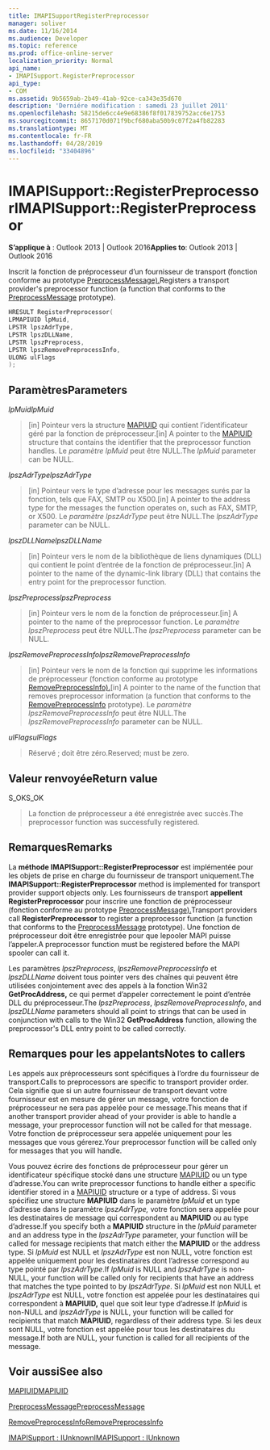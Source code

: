 ```yaml
---
title: IMAPISupportRegisterPreprocessor
manager: soliver
ms.date: 11/16/2014
ms.audience: Developer
ms.topic: reference
ms.prod: office-online-server
localization_priority: Normal
api_name:
- IMAPISupport.RegisterPreprocessor
api_type:
- COM
ms.assetid: 9b5659ab-2b49-41ab-92ce-ca343e35d670
description: 'Derniére modification : samedi 23 juillet 2011'
ms.openlocfilehash: 58215de6cc4e9e68386f8f017839752acc6e1753
ms.sourcegitcommit: 8657170d071f9bcf680aba50b9c07f2a4fb82283
ms.translationtype: MT
ms.contentlocale: fr-FR
ms.lasthandoff: 04/28/2019
ms.locfileid: "33404896"
---
```

# <a name="imapisupportregisterpreprocessor"></a><span data-ttu-id="5ac61-103">IMAPISupport::RegisterPreprocessor</span><span class="sxs-lookup"><span data-stu-id="5ac61-103">IMAPISupport::RegisterPreprocessor</span></span>

  
  
<span data-ttu-id="5ac61-104">**S’applique à** : Outlook 2013 | Outlook 2016</span><span class="sxs-lookup"><span data-stu-id="5ac61-104">**Applies to**: Outlook 2013 | Outlook 2016</span></span> 
  
<span data-ttu-id="5ac61-105">Inscrit la fonction de préprocesseur d’un fournisseur de transport (fonction conforme au prototype [PreprocessMessage).](preprocessmessage.md)</span><span class="sxs-lookup"><span data-stu-id="5ac61-105">Registers a transport provider's preprocessor function (a function that conforms to the [PreprocessMessage](preprocessmessage.md) prototype).</span></span> 
  
```cpp
HRESULT RegisterPreprocessor(
LPMAPIUID lpMuid,
LPSTR lpszAdrType,
LPSTR lpszDLLName,
LPSTR lpszPreprocess,
LPSTR lpszRemovePreprocessInfo,
ULONG ulFlags
);
```

## <a name="parameters"></a><span data-ttu-id="5ac61-106">Paramètres</span><span class="sxs-lookup"><span data-stu-id="5ac61-106">Parameters</span></span>

 <span data-ttu-id="5ac61-107">_lpMuid_</span><span class="sxs-lookup"><span data-stu-id="5ac61-107">_lpMuid_</span></span>
  
> <span data-ttu-id="5ac61-108">[in] Pointeur vers la structure [MAPIUID](mapiuid.md) qui contient l’identificateur géré par la fonction de préprocesseur.</span><span class="sxs-lookup"><span data-stu-id="5ac61-108">[in] A pointer to the [MAPIUID](mapiuid.md) structure that contains the identifier that the preprocessor function handles.</span></span> <span data-ttu-id="5ac61-109">Le  _paramètre lpMuid_ peut être NULL.</span><span class="sxs-lookup"><span data-stu-id="5ac61-109">The  _lpMuid_ parameter can be NULL.</span></span> 
    
 <span data-ttu-id="5ac61-110">_lpszAdrType_</span><span class="sxs-lookup"><span data-stu-id="5ac61-110">_lpszAdrType_</span></span>
  
> <span data-ttu-id="5ac61-111">[in] Pointeur vers le type d’adresse pour les messages surés par la fonction, tels que FAX, SMTP ou X500.</span><span class="sxs-lookup"><span data-stu-id="5ac61-111">[in] A pointer to the address type for the messages the function operates on, such as FAX, SMTP, or X500.</span></span> <span data-ttu-id="5ac61-112">Le  _paramètre lpszAdrType_ peut être NULL.</span><span class="sxs-lookup"><span data-stu-id="5ac61-112">The  _lpszAdrType_ parameter can be NULL.</span></span> 
    
 <span data-ttu-id="5ac61-113">_lpszDLLName_</span><span class="sxs-lookup"><span data-stu-id="5ac61-113">_lpszDLLName_</span></span>
  
> <span data-ttu-id="5ac61-114">[in] Pointeur vers le nom de la bibliothèque de liens dynamiques (DLL) qui contient le point d’entrée de la fonction de préprocesseur.</span><span class="sxs-lookup"><span data-stu-id="5ac61-114">[in] A pointer to the name of the dynamic-link library (DLL) that contains the entry point for the preprocessor function.</span></span>
    
 <span data-ttu-id="5ac61-115">_lpszPreprocess_</span><span class="sxs-lookup"><span data-stu-id="5ac61-115">_lpszPreprocess_</span></span>
  
> <span data-ttu-id="5ac61-116">[in] Pointeur vers le nom de la fonction de préprocesseur.</span><span class="sxs-lookup"><span data-stu-id="5ac61-116">[in] A pointer to the name of the preprocessor function.</span></span> <span data-ttu-id="5ac61-117">Le  _paramètre lpszPreprocess_ peut être NULL.</span><span class="sxs-lookup"><span data-stu-id="5ac61-117">The  _lpszPreprocess_ parameter can be NULL.</span></span> 
    
 <span data-ttu-id="5ac61-118">_lpszRemovePreprocessInfo_</span><span class="sxs-lookup"><span data-stu-id="5ac61-118">_lpszRemovePreprocessInfo_</span></span>
  
> <span data-ttu-id="5ac61-119">[in] Pointeur vers le nom de la fonction qui supprime les informations de préprocesseur (fonction conforme au prototype [RemovePreprocessInfo).](removepreprocessinfo.md)</span><span class="sxs-lookup"><span data-stu-id="5ac61-119">[in] A pointer to the name of the function that removes preprocessor information (a function that conforms to the [RemovePreprocessInfo](removepreprocessinfo.md) prototype).</span></span> <span data-ttu-id="5ac61-120">Le  _paramètre lpszRemovePreprocessInfo_ peut être NULL.</span><span class="sxs-lookup"><span data-stu-id="5ac61-120">The  _lpszRemovePreprocessInfo_ parameter can be NULL.</span></span> 
    
 <span data-ttu-id="5ac61-121">_ulFlags_</span><span class="sxs-lookup"><span data-stu-id="5ac61-121">_ulFlags_</span></span>
  
> <span data-ttu-id="5ac61-122">Réservé ; doit être zéro.</span><span class="sxs-lookup"><span data-stu-id="5ac61-122">Reserved; must be zero.</span></span>
    
## <a name="return-value"></a><span data-ttu-id="5ac61-123">Valeur renvoyée</span><span class="sxs-lookup"><span data-stu-id="5ac61-123">Return value</span></span>

<span data-ttu-id="5ac61-124">S_OK</span><span class="sxs-lookup"><span data-stu-id="5ac61-124">S_OK</span></span> 
  
> <span data-ttu-id="5ac61-125">La fonction de préprocesseur a été enregistrée avec succès.</span><span class="sxs-lookup"><span data-stu-id="5ac61-125">The preprocessor function was successfully registered.</span></span>
    
## <a name="remarks"></a><span data-ttu-id="5ac61-126">Remarques</span><span class="sxs-lookup"><span data-stu-id="5ac61-126">Remarks</span></span>

<span data-ttu-id="5ac61-127">La **méthode IMAPISupport::RegisterPreprocessor** est implémentée pour les objets de prise en charge du fournisseur de transport uniquement.</span><span class="sxs-lookup"><span data-stu-id="5ac61-127">The **IMAPISupport::RegisterPreprocessor** method is implemented for transport provider support objects only.</span></span> <span data-ttu-id="5ac61-128">Les fournisseurs de transport **appellent RegisterPreprocessor** pour inscrire une fonction de préprocesseur (fonction conforme au prototype [PreprocessMessage).](preprocessmessage.md)</span><span class="sxs-lookup"><span data-stu-id="5ac61-128">Transport providers call **RegisterPreprocessor** to register a preprocessor function (a function that conforms to the [PreprocessMessage](preprocessmessage.md) prototype).</span></span> <span data-ttu-id="5ac61-129">Une fonction de préprocesseur doit être enregistrée pour que lepooler MAPI puisse l’appeler.</span><span class="sxs-lookup"><span data-stu-id="5ac61-129">A preprocessor function must be registered before the MAPI spooler can call it.</span></span> 
  
<span data-ttu-id="5ac61-130">Les paramètres  _lpszPreprocess_,  _lpszRemovePreprocessInfo_ et  _lpszDLLName_ doivent tous pointer vers des chaînes qui peuvent être utilisées conjointement avec des appels à la fonction Win32 **GetProcAddress,** ce qui permet d’appeler correctement le point d’entrée DLL du préprocesseur.</span><span class="sxs-lookup"><span data-stu-id="5ac61-130">The  _lpszPreprocess_,  _lpszRemovePreprocessInfo_, and  _lpszDLLName_ parameters should all point to strings that can be used in conjunction with calls to the Win32 **GetProcAddress** function, allowing the preprocessor's DLL entry point to be called correctly.</span></span> 
  
## <a name="notes-to-callers"></a><span data-ttu-id="5ac61-131">Remarques pour les appelants</span><span class="sxs-lookup"><span data-stu-id="5ac61-131">Notes to callers</span></span>

<span data-ttu-id="5ac61-132">Les appels aux préprocesseurs sont spécifiques à l’ordre du fournisseur de transport.</span><span class="sxs-lookup"><span data-stu-id="5ac61-132">Calls to preprocessors are specific to transport provider order.</span></span> <span data-ttu-id="5ac61-133">Cela signifie que si un autre fournisseur de transport devant votre fournisseur est en mesure de gérer un message, votre fonction de préprocesseur ne sera pas appelée pour ce message.</span><span class="sxs-lookup"><span data-stu-id="5ac61-133">This means that if another transport provider ahead of your provider is able to handle a message, your preprocessor function will not be called for that message.</span></span> <span data-ttu-id="5ac61-134">Votre fonction de préprocesseur sera appelée uniquement pour les messages que vous gérerez.</span><span class="sxs-lookup"><span data-stu-id="5ac61-134">Your preprocessor function will be called only for messages that you will handle.</span></span>
  
<span data-ttu-id="5ac61-135">Vous pouvez écrire des fonctions de préprocesseur pour gérer un identificateur spécifique stocké dans une structure [MAPIUID](mapiuid.md) ou un type d’adresse.</span><span class="sxs-lookup"><span data-stu-id="5ac61-135">You can write preprocessor functions to handle either a specific identifier stored in a [MAPIUID](mapiuid.md) structure or a type of address.</span></span> <span data-ttu-id="5ac61-136">Si vous spécifiez une structure **MAPIUID** dans le paramètre  _lpMuid_ et un type d’adresse dans le paramètre  _lpszAdrType,_ votre fonction sera appelée pour les destinataires de message qui correspondent au **MAPIUID** ou au type d’adresse.</span><span class="sxs-lookup"><span data-stu-id="5ac61-136">If you specify both a **MAPIUID** structure in the  _lpMuid_ parameter and an address type in the  _lpszAdrType_ parameter, your function will be called for message recipients that match either the **MAPIUID** or the address type.</span></span> <span data-ttu-id="5ac61-137">Si  _lpMuid_ est NULL et  _lpszAdrType_ est non NULL, votre fonction est appelée uniquement pour les destinataires dont l’adresse correspond au type pointé par  _lpszAdrType_.</span><span class="sxs-lookup"><span data-stu-id="5ac61-137">If  _lpMuid_ is NULL and  _lpszAdrType_ is non-NULL, your function will be called only for recipients that have an address that matches the type pointed to by  _lpszAdrType_.</span></span> <span data-ttu-id="5ac61-138">Si  _lpMuid_ est non NULL et  _lpszAdrType_ est NULL, votre fonction est appelée pour les destinataires qui correspondent à **MAPIUID,** quel que soit leur type d’adresse.</span><span class="sxs-lookup"><span data-stu-id="5ac61-138">If  _lpMuid_ is non-NULL and  _lpszAdrType_ is NULL, your function will be called for recipients that match **MAPIUID**, regardless of their address type.</span></span> <span data-ttu-id="5ac61-139">Si les deux sont NULL, votre fonction est appelée pour tous les destinataires du message.</span><span class="sxs-lookup"><span data-stu-id="5ac61-139">If both are NULL, your function is called for all recipients of the message.</span></span>
  
## <a name="see-also"></a><span data-ttu-id="5ac61-140">Voir aussi</span><span class="sxs-lookup"><span data-stu-id="5ac61-140">See also</span></span>



[<span data-ttu-id="5ac61-141">MAPIUID</span><span class="sxs-lookup"><span data-stu-id="5ac61-141">MAPIUID</span></span>](mapiuid.md)
  
[<span data-ttu-id="5ac61-142">PreprocessMessage</span><span class="sxs-lookup"><span data-stu-id="5ac61-142">PreprocessMessage</span></span>](preprocessmessage.md)
  
[<span data-ttu-id="5ac61-143">RemovePreprocessInfo</span><span class="sxs-lookup"><span data-stu-id="5ac61-143">RemovePreprocessInfo</span></span>](removepreprocessinfo.md)
  
[<span data-ttu-id="5ac61-144">IMAPISupport : IUnknown</span><span class="sxs-lookup"><span data-stu-id="5ac61-144">IMAPISupport : IUnknown</span></span>](imapisupportiunknown.md)

